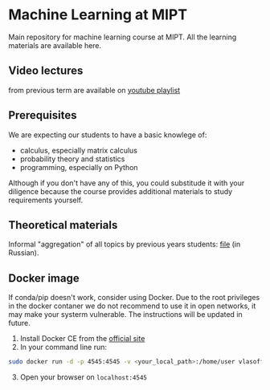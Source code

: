 # Machine Learning at MIPT

Main repository for machine learning course at MIPT.
All the learning materials are available here.

## Video lectures

from previous term are available on [youtube playlist](https://www.youtube.com/playlist?list=PL4_hYwCyhAvasRqzz4w562ce0esEwS0Mt)

## Prerequisites

We are expecting our students to have a basic knowlege of:
* calculus, especially matrix calculus
* probability theory and statistics
* programming, especially on Python

Although if you don't have any of this, you could substitude it with your diligence because the course provides additional materials to study requirements yourself.

## Theoretical materials

Informal "aggregation" of all topics by previous years students: [file](https://github.com/ml-mipt/ml-mipt/blob/master/ML_informal_notes.pdf) (in Russian).

## Docker image

If conda/pip doesn't work, consider using Docker.
Due to the root privileges in the docker contaner we do not recommend to use it in open networks, it may make your systerm vulnerable. The instructions will be updated in future.

1. Install Docker CE from the [official site](https://www.docker.com/products/docker-desktop)
2. In your command line run: 
```bash
sudo docker run -d -p 4545:4545 -v <your_local_path>:/home/user vlasoff/ds jupyter notebook
```
3. Open your browser on `localhost:4545`
